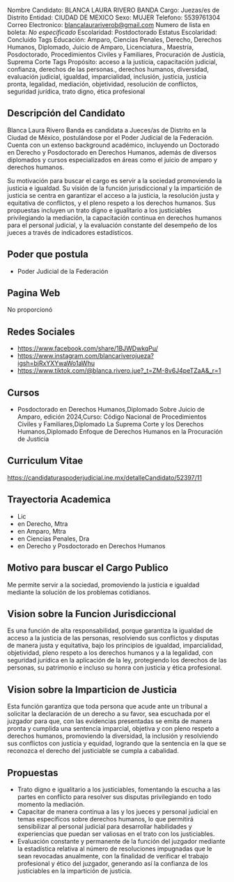 Nombre Candidato: BLANCA LAURA RIVERO BANDA
Cargo: Juezas/es de Distrito
Entidad: CIUDAD DE MEXICO
Sexo: MUJER
Telefono: 5539761304
Correo Electronico: blancalaurariverob@gmail.com
Numero de lista en boleta: *No especificado*
Escolaridad: Postdoctorado
Estatus Escolaridad: Concluido
Tags Educación: Amparo, Ciencias Penales, Derecho, Derechos Humanos, Diplomado, Juicio de Amparo, Licenciatura., Maestría, Posdoctorado, Procedimientos Civiles y Familiares, Procuración de Justicia, Suprema Corte
Tags Propósito: acceso a la justicia, capacitación judicial, confianza, derechos de las personas., derechos humanos, diversidad, evaluación judicial, igualdad, imparcialidad, inclusión, justicia, justicia pronta, legalidad, mediación, objetividad, resolución de conflictos, seguridad jurídica, trato digno, ética profesional


## Descripción del Candidato 

Blanca Laura Rivero Banda es candidata a Jueces/as de Distrito en la Ciudad de México, postulándose por el Poder Judicial de la Federación. Cuenta con un extenso background académico, incluyendo un Doctorado en Derecho y Posdoctorado en Derechos Humanos, además de diversos diplomados y cursos especializados en áreas como el juicio de amparo y derechos humanos.

Su motivación para buscar el cargo es servir a la sociedad promoviendo la justicia e igualdad. Su visión de la función jurisdiccional y la impartición de justicia se centra en garantizar el acceso a la justicia, la resolución justa y equitativa de conflictos, y el pleno respeto a los derechos humanos. Sus propuestas incluyen un trato digno e igualitario a los justiciables privilegiando la mediación, la capacitación continua en derechos humanos para el personal judicial, y la evaluación constante del desempeño de los jueces a través de indicadores estadísticos.


## Poder que postula

- Poder Judicial de la Federación


## Pagina Web

No proporcionó


## Redes Sociales

- https://www.facebook.com/share/1BJWDwkqPu/
- https://www.instagram.com/blancariverojueza?igsh=bjRxYXYwaWo1aWhu
- https://www.tiktok.com/@blanca.rivero.jue?_t=ZM-8v6J4peTZaA&_r=1


## Cursos

- Posdoctorado en Derechos Humanos,Diplomado Sobre Juicio de Amparo, edición 2024,Curso: Código Nacional de Procedimientos Civiles y Familiares,Diplomado La Suprema Corte y los Derechos Humanos,Diplomado Enfoque de Derechos Humanos en la Procuración de Justicia


## Curriculum Vitae

https://candidaturaspoderjudicial.ine.mx/detalleCandidato/52397/11


## Trayectoria Academica

- Lic
- en Derecho, Mtra
- en Amparo, Mtra
- en Ciencias Penales, Dra
- en Derecho y Posdoctorado en Derechos Humanos


## Motivo para buscar el Cargo Publico

Me permite servir a la sociedad, promoviendo la justicia e igualdad mediante la solución de los problemas cotidianos.


## Vision sobre la Funcion Jurisdiccional

Es una función de alta responsabilidad, porque garantiza la igualdad de acceso a la justicia de las personas, resolviendo sus conflictos y disputas de manera justa y equitativa, bajo los principios de igualdad, imparcialidad, objetividad, pleno respeto a los derechos humanos y a la legalidad, con seguridad jurídica en la aplicación de la ley, protegiendo los derechos de las personas, su patrimonio e incluso su honra con justicia y ética profesional.


## Vision sobre la Imparticion de Justicia

Esta función garantiza que toda persona que acude ante un tribunal a solicitar la declaración de un derecho a su favor, sea escuchada por el juzgador para que, con las evidencias presentadas se emita de manera pronta y cumplida una sentencia imparcial, objetiva y con pleno respeto a derechos humanos, promoviendo la diversidad, la inclusión y resolviendo sus conflictos con justicia y equidad, logrando que la sentencia en la que se reconozca el derecho del justiciable se cumpla a cabalidad.


## Propuestas

- Trato digno e igualitario a los justiciables, fomentando la escucha a las partes en conflicto para resolver sus disputas privilegiando en todo momento la mediación.
- Capacitar de manera continua a las y los jueces y personal judicial en temas específicos sobre derechos humanos, lo que permitirá sensibilizar al personal judicial para desarrollar habilidades y experiencias que puedan ser valiosas en el trato con los justiciables.
- Evaluación constante y permanente de la función del juzgador mediante la estadística relativa al número de resoluciones impugnadas que le sean revocadas anualmente, con la finalidad de verificar el trabajo profesional y ético del juzgador, generando así la confianza de los justiciables en la impartición de justicia.

